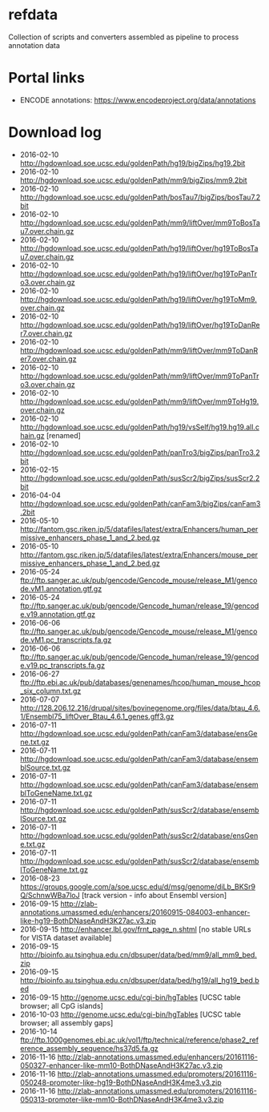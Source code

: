 # refdata
Collection of scripts and converters assembled as pipeline to process annotation data

# Portal links
- ENCODE annotations:   https://www.encodeproject.org/data/annotations

# Download log
- 2016-02-10	http://hgdownload.soe.ucsc.edu/goldenPath/hg19/bigZips/hg19.2bit
- 2016-02-10	http://hgdownload.soe.ucsc.edu/goldenPath/mm9/bigZips/mm9.2bit
- 2016-02-10	http://hgdownload.soe.ucsc.edu/goldenPath/bosTau7/bigZips/bosTau7.2bit
- 2016-02-10	http://hgdownload.soe.ucsc.edu/goldenPath/mm9/liftOver/mm9ToBosTau7.over.chain.gz
- 2016-02-10	http://hgdownload.soe.ucsc.edu/goldenPath/hg19/liftOver/hg19ToBosTau7.over.chain.gz
- 2016-02-10	http://hgdownload.soe.ucsc.edu/goldenPath/hg19/liftOver/hg19ToPanTro3.over.chain.gz
- 2016-02-10	http://hgdownload.soe.ucsc.edu/goldenPath/hg19/liftOver/hg19ToMm9.over.chain.gz
- 2016-02-10	http://hgdownload.soe.ucsc.edu/goldenPath/hg19/liftOver/hg19ToDanRer7.over.chain.gz
- 2016-02-10	http://hgdownload.soe.ucsc.edu/goldenPath/mm9/liftOver/mm9ToDanRer7.over.chain.gz
- 2016-02-10	http://hgdownload.soe.ucsc.edu/goldenPath/mm9/liftOver/mm9ToPanTro3.over.chain.gz
- 2016-02-10	http://hgdownload.soe.ucsc.edu/goldenPath/mm9/liftOver/mm9ToHg19.over.chain.gz
- 2016-02-10	http://hgdownload.soe.ucsc.edu/goldenPath/hg19/vsSelf/hg19.hg19.all.chain.gz [renamed]
- 2016-02-10	http://hgdownload.soe.ucsc.edu/goldenPath/panTro3/bigZips/panTro3.2bit
- 2016-02-15	http://hgdownload.soe.ucsc.edu/goldenPath/susScr2/bigZips/susScr2.2bit
- 2016-04-04	http://hgdownload.soe.ucsc.edu/goldenPath/canFam3/bigZips/canFam3.2bit
- 2016-05-10	http://fantom.gsc.riken.jp/5/datafiles/latest/extra/Enhancers/human_permissive_enhancers_phase_1_and_2.bed.gz
- 2016-05-10	http://fantom.gsc.riken.jp/5/datafiles/latest/extra/Enhancers/mouse_permissive_enhancers_phase_1_and_2.bed.gz
- 2016-05-24	ftp://ftp.sanger.ac.uk/pub/gencode/Gencode_mouse/release_M1/gencode.vM1.annotation.gtf.gz
- 2016-05-24	ftp://ftp.sanger.ac.uk/pub/gencode/Gencode_human/release_19/gencode.v19.annotation.gtf.gz
- 2016-06-06	ftp://ftp.sanger.ac.uk/pub/gencode/Gencode_mouse/release_M1/gencode.vM1.pc_transcripts.fa.gz
- 2016-06-06	ftp://ftp.sanger.ac.uk/pub/gencode/Gencode_human/release_19/gencode.v19.pc_transcripts.fa.gz
- 2016-06-27	ftp://ftp.ebi.ac.uk/pub/databases/genenames/hcop/human_mouse_hcop_six_column.txt.gz
- 2016-07-07	http://128.206.12.216/drupal/sites/bovinegenome.org/files/data/btau_4.6.1/Ensembl75_liftOver_Btau_4.6.1_genes.gff3.gz
- 2016-07-11	http://hgdownload.soe.ucsc.edu/goldenPath/canFam3/database/ensGene.txt.gz
- 2016-07-11	http://hgdownload.soe.ucsc.edu/goldenPath/canFam3/database/ensemblSource.txt.gz
- 2016-07-11	http://hgdownload.soe.ucsc.edu/goldenPath/canFam3/database/ensemblToGeneName.txt.gz
- 2016-07-11	http://hgdownload.soe.ucsc.edu/goldenPath/susScr2/database/ensemblSource.txt.gz
- 2016-07-11	http://hgdownload.soe.ucsc.edu/goldenPath/susScr2/database/ensGene.txt.gz
- 2016-07-11	http://hgdownload.soe.ucsc.edu/goldenPath/susScr2/database/ensemblToGeneName.txt.gz
- 2016-08-23	https://groups.google.com/a/soe.ucsc.edu/d/msg/genome/diLb_BKSr9Q/SchnwWBa7loJ [track version - info about Ensembl version]
- 2016-09-15	http://zlab-annotations.umassmed.edu/enhancers/20160915-084003-enhancer-like-hg19-BothDNaseAndH3K27ac.v3.zip
- 2016-09-15	http://enhancer.lbl.gov/frnt_page_n.shtml [no stable URLs for VISTA dataset available]
- 2016-09-15	http://bioinfo.au.tsinghua.edu.cn/dbsuper/data/bed/mm9/all_mm9_bed.zip
- 2016-09-15	http://bioinfo.au.tsinghua.edu.cn/dbsuper/data/bed/hg19/all_hg19_bed.bed
- 2016-09-15	http://genome.ucsc.edu/cgi-bin/hgTables [UCSC table browser; all CpG islands]
- 2016-10-03    http://genome.ucsc.edu/cgi-bin/hgTables [UCSC table browser; all assembly gaps]
- 2016-10-14    ftp://ftp.1000genomes.ebi.ac.uk/vol1/ftp/technical/reference/phase2_reference_assembly_sequence/hs37d5.fa.gz
- 2016-11-16    http://zlab-annotations.umassmed.edu/enhancers/20161116-050327-enhancer-like-mm10-BothDNaseAndH3K27ac.v3.zip
- 2016-11-16    http://zlab-annotations.umassmed.edu/promoters/20161116-050248-promoter-like-hg19-BothDNaseAndH3K4me3.v3.zip
- 2016-11-16    http://zlab-annotations.umassmed.edu/promoters/20161116-050313-promoter-like-mm10-BothDNaseAndH3K4me3.v3.zip
